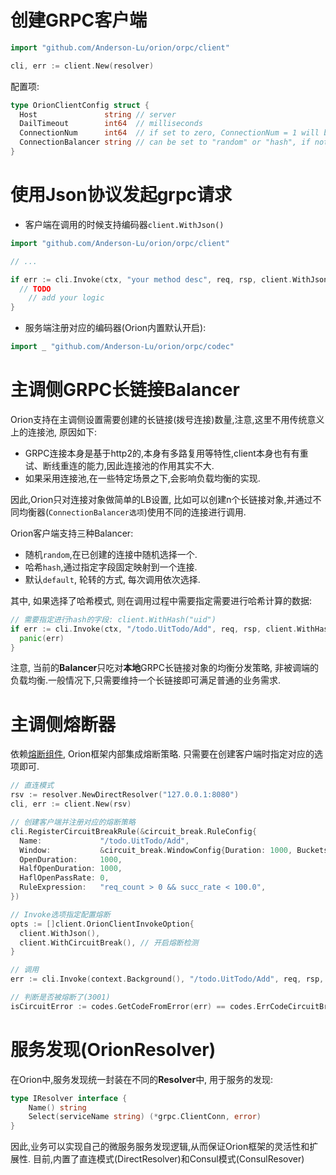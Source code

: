 # 创建GRPC客户端

```go
import "github.com/Anderson-Lu/orion/orpc/client"

cli, err := client.New(resolver)
```

配置项:

```go
type OrionClientConfig struct {
  Host               string // server
  DailTimeout        int64  // milliseconds
  ConnectionNum      int64  // if set to zero, ConnectionNum = 1 will be set.
  ConnectionBalancer string // can be set to "random" or "hash", if not set, random balancer will be set by default.
}
```

# 使用Json协议发起grpc请求

- 客户端在调用的时候支持编码器`client.WithJson()`

```go
import "github.com/Anderson-Lu/orion/orpc/client"

// ...

if err := cli.Invoke(ctx, "your method desc", req, rsp, client.WithJson()); err != nil {
  // TODO
    // add your logic
}
```

- 服务端注册对应的编码器(Orion内置默认开启):

```go
import _ "github.com/Anderson-Lu/orion/orpc/codec"
```

# 主调侧GRPC长链接Balancer

Orion支持在主调侧设置需要创建的长链接(拨号连接)数量,注意,这里不用传统意义上的连接池, 原因如下:

- GRPC连接本身是基于http2的,本身有多路复用等特性,client本身也有有重试、断线重连的能力,因此连接池的作用其实不大.
- 如果采用连接池,在一些特定场景之下,会影响负载均衡的实现.

因此,Orion只对连接对象做简单的LB设置, 比如可以创建n个长链接对象,并通过不同均衡器(`ConnectionBalancer选项`)使用不同的连接进行调用.

Orion客户端支持三种Balancer:

- 随机`random`,在已创建的连接中随机选择一个.
- 哈希`hash`,通过指定字段固定映射到一个连接.
- 默认`default`, 轮转的方式, 每次调用依次选择.

其中, 如果选择了哈希模式, 则在调用过程中需要指定需要进行哈希计算的数据:

```go
// 需要指定进行hash的字段: client.WithHash("uid")
if err := cli.Invoke(ctx, "/todo.UitTodo/Add", req, rsp, client.WithHash("uid")); err != nil {
  panic(err)
}
```

注意, 当前的**Balancer**只吃对**本地**GRPC长链接对象的均衡分发策略, 非被调端的负载均衡.一般情况下,只需要维持一个长链接即可满足普通的业务需求.

# 主调侧熔断器

依赖[熔断组件](./doc_circuit_breaker.md), Orion框架内部集成熔断策略. 只需要在创建客户端时指定对应的选项即可.

```go
// 直连模式
rsv := resolver.NewDirectResolver("127.0.0.1:8080")
cli, err := client.New(rsv)

// 创建客户端并注册对应的熔断策略
cli.RegisterCircuitBreakRule(&circuit_break.RuleConfig{
  Name:             "/todo.UitTodo/Add",
  Window:           &circuit_break.WindowConfig{Duration: 1000, Buckets: 10},
  OpenDuration:     1000,
  HalfOpenDuration: 1000,
  HaflOpenPassRate: 0,
  RuleExpression:   "req_count > 0 && succ_rate < 100.0",
})

// Invoke选项指定配置熔断
opts := []client.OrionClientInvokeOption{
  client.WithJson(),
  client.WithCircuitBreak(), // 开启熔断检测
}

// 调用
err := cli.Invoke(context.Background(), "/todo.UitTodo/Add", req, rsp, opts...)

// 判断是否被熔断了(3001)
isCircuitError := codes.GetCodeFromError(err) == codes.ErrCodeCircuitBreak
```

# 服务发现(OrionResolver)

在Orion中,服务发现统一封装在不同的**Resolver**中, 用于服务的发现:

```go
type IResolver interface {
	Name() string
	Select(serviceName string) (*grpc.ClientConn, error)
}
```

因此,业务可以实现自己的微服务服务发现逻辑,从而保证Orion框架的灵活性和扩展性. 目前,内置了直连模式(DirectResolver)和Consul模式(ConsulResover)